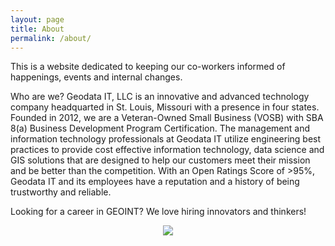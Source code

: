 ```yaml
---
layout: page
title: About
permalink: /about/
---
```

This is a website dedicated to keeping our co-workers informed of happenings, events and internal changes.

Who are we? Geodata IT, LLC is an innovative and advanced technology company headquarted in St. Louis, Missouri with a presence in four states. Founded in 2012, we are a Veteran-Owned Small Business (VOSB) with SBA 8(a) Business Development Program Certification. The management and information technology professionals at Geodata IT utilize engineering best practices to provide cost effective information technology, data science and GIS solutions that are designed to help our customers meet their mission and be better than the competition. With an Open Ratings Score of >95%, Geodata IT and its employees have a reputation and a history of being trustworthy and reliable.

Looking for a career in GEOINT? We love hiring innovators and thinkers!

<center><a href="http://www.geodatait.com/careers"><img src="http://blog.geodatait.com/wp-content/uploads/2018/12/jobs-button.png"></a></center>
